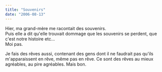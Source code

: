 ```yaml
---
title: "Souvenirs"
date: "2006-08-13"
---
```


Hier, ma grand-mère me racontait des souvenirs.  
Puis elle a dit qu'elle trouvait dommage que les souvenirs se perdent, que c'est notre histoire etc...  
Moi pas.

Je fais des rêves aussi, contenant des gens dont il ne faudrait pas qu'ils m'apparaissent en rêve, même pas en rêve. Ce sont des rêves au mieux agréables, au pire agréables. Mais bon.
